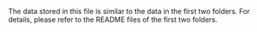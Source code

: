 The data stored in this file is similar to the data in the first two folders. For details, please refer to the README files of the first two folders.